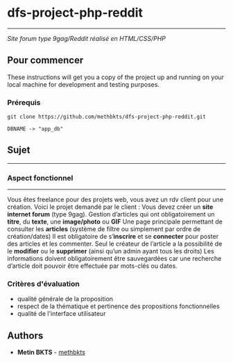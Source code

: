 # dfs-project-php-reddit

-----

_Site forum type 9gag/Reddit réalisé en HTML/CSS/PHP_ 

## Pour commencer

These instructions will get you a copy of the project up and running on your local machine for development and testing purposes.

### Prérequis

```
git clone https://github.com/methbkts/dfs-project-php-reddit.git
```

`DBNAME -> "app_db"`

## Sujet
-----

### Aspect fonctionnel
-----

Vous êtes freelance pour des projets web, vous avez un rdv client pour une création.
Voici le projet demandé par le client :
Vous devez créer un **site internet forum** (type 9gag).
Gestion d’articles qui ont obligatoirement un **titre**, du **texte**, une **image/photo** ou **GIF**
Une page principale permettant de consulter les **articles** (système de filtre ou simplement par ordre de création/dates)
Il est obligatoire de s’**inscrire** et se **connecter** pour poster des articles et les commenter.
Seul le créateur de l’article a la possibilité de le **modifier** ou le **supprimer** (ainsi qu’un admin ayant tous les droits)
Les informations doivent obligatoirement être sauvegardées car une recherche d’article doit pouvoir être effectuée par mots-clés ou dates.

### Critères d'évaluation

- qualité générale de la proposition
- respect de la thématique et pertinence des propositions fonctionnelles
- qualité de l'interface utilisateur

## Authors

* **Metin BKTS** - [methbkts](https://github.com/methbkts)
